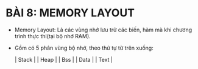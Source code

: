 # BÀI 8: MEMORY LAYOUT

- Memory Layout: Là các vùng nhớ lưu trữ các biến, hàm mà khi chương trình thực thi(tại bộ nhớ RAM).

- Gồm có 5 phân vùng bộ nhớ, theo thứ tự từ trên xuống:

    | Stack |
    | Heap |
    | Bss |
    | Data |
    | Text |
